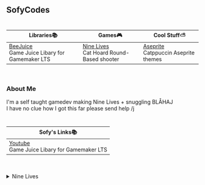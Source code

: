 <h2> SofyCodes </h2>

#
| Libraries📚 | Games🎮 |  Cool Stuff⛅  |
| ----------- | ----------- | ----------- |
| [BeeJuice](https://github.com/sofycodes/BeeJuice) <br>Game Juice Libary for Gamemaker LTS | [Nine Lives](https://sofydev.itch.io/nine-lives) <br>Cat Hoard Round-Based shooter| [Aseprite](https://github.com/catppuccin/aseprite) <br>Catppuccin Aseprite themes |

<br>

<h3> About Me </h3>
I'm a self taught gamedev making Nine Lives + snuggling BLÅHAJ<br>
I have no clue how I got this far please send help /j <br>

#
| Sofy's Links📚 |
| ----------- |
| [Youtube](https://www.youtube.com/channel/UCk1zfyn_jBVkkYiQ9FCmtig) <br>Game Juice Libary for Gamemaker LTS | 

<br>

<br>

<details><summary> Nine Lives </summary>

<h3> Nine Lives Roadmap</h3>

<p align="center">
	<img src="assets/roadmap.png"/>
</p>
</details>
